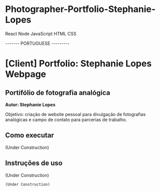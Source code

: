 # Photographer-Portfolio-Stephanie-Lopes

React
Node
JavaScript
HTML
CSS

------- PORTUGUESE ---------

# [Client] Portfolio: Stephanie Lopes Webpage
## Portifólio de fotografia analógica
**Autor: Stephanie Lopes**

Objetivo: criação de website pessoal para divulgação de fotografias analógicas e campo de contato para parcerias de trabalho.

## Como executar

(Under Construction)


## Instruções de uso

(Under Construction)

```
(Under Construction)

```
